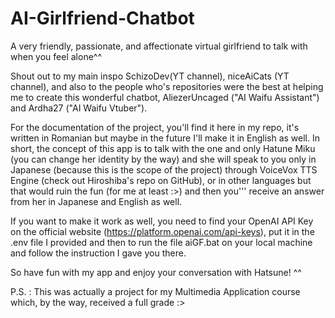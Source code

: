# AI-Girlfriend-Chatbot
A very friendly, passionate, and affectionate virtual girlfriend to talk with when you feel alone^^

Shout out to my main inspo SchizoDev(YT channel), niceAiCats (YT channel), and also to the people who's repositories were the best at helping me to create this wonderful chatbot, AliezerUncaged ("AI Waifu Assistant") and Ardha27 ("AI Waifu Vtuber").

For the documentation of the project, you'll find it here in my repo, it's written in Romanian but maybe in the future I'll make it in English as well. In short, the concept of this app is to talk with the one and only Hatune Miku (you can change her identity by the way) and she will speak to you only in Japanese (because this is the scope of the project) through VoiceVox TTS Engine (check out Hiroshiba's repo on GitHub), or in other languages but that would ruin the fun (for me at least :>) and then you''' receive an answer from her in Japanese and English as well. 

If you want to make it work as well, you need to find your OpenAI API Key on the official website (https://platform.openai.com/api-keys), put it in the .env file I provided and then to run the file aiGF.bat on your local machine and follow the instruction I gave you there.

So have fun with my app and enjoy your conversation with Hatsune! ^^

P.S. : This was actually a project for my Multimedia Application course which, by the way, received a full grade :>

